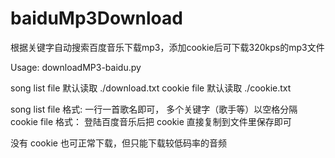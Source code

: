 baiduMp3Download
================

根据关键字自动搜索百度音乐下载mp3，添加cookie后可下载320kps的mp3文件

Usage: downloadMP3-baidu.py <song list file> <cookie file> 


song list file 默认读取 ./download.txt
cookie file 默认读取 ./cookie.txt


song list file 格式: 一行一首歌名即可， 多个关键字（歌手等）以空格分隔
cookie file 格式： 登陆百度音乐后把 cookie 直接复制到文件里保存即可


没有 cookie 也可正常下载，但只能下载较低码率的音频
